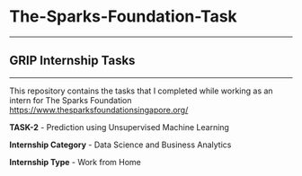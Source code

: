 # The-Sparks-Foundation-Task
_________________________________________
## GRIP Internship Tasks
___________________________________________
This repository contains the tasks that I completed while working as an intern for The Sparks Foundation https://www.thesparksfoundationsingapore.org/

**TASK-2** -  Prediction using Unsupervised Machine Learning

**Internship Category** - Data Science and Business Analytics

**Internship Type** - Work from Home
